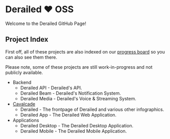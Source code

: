 # Derailed :heart: OSS
Welcome to the Derailed GitHub Page!

## Project Index

First off, all of these projects are also indexed on our [progress board](https://github.com/orgs/derailedapp/projects/1) so you can also see them there.

Please note, some of these projects are still work-in-progress and not publicly available.

- Backend
  - Derailed API - Derailed's API.
  - Derailed Beam - Derailed's Notification System.
  - Derailed Media - Derailed's Voice & Streaming System.
- [Cavalcade](https://github.com/derailedapp/cavalcade)
  - Derailed - The frontpage of Derailed and various other infographics.
  - Derailed App - The Derailed Web Application.
- Applications
  - Derailed Desktop - The Derailed Desktop Application.
  - Derailed Mobile - The Derailed Mobile Application.
